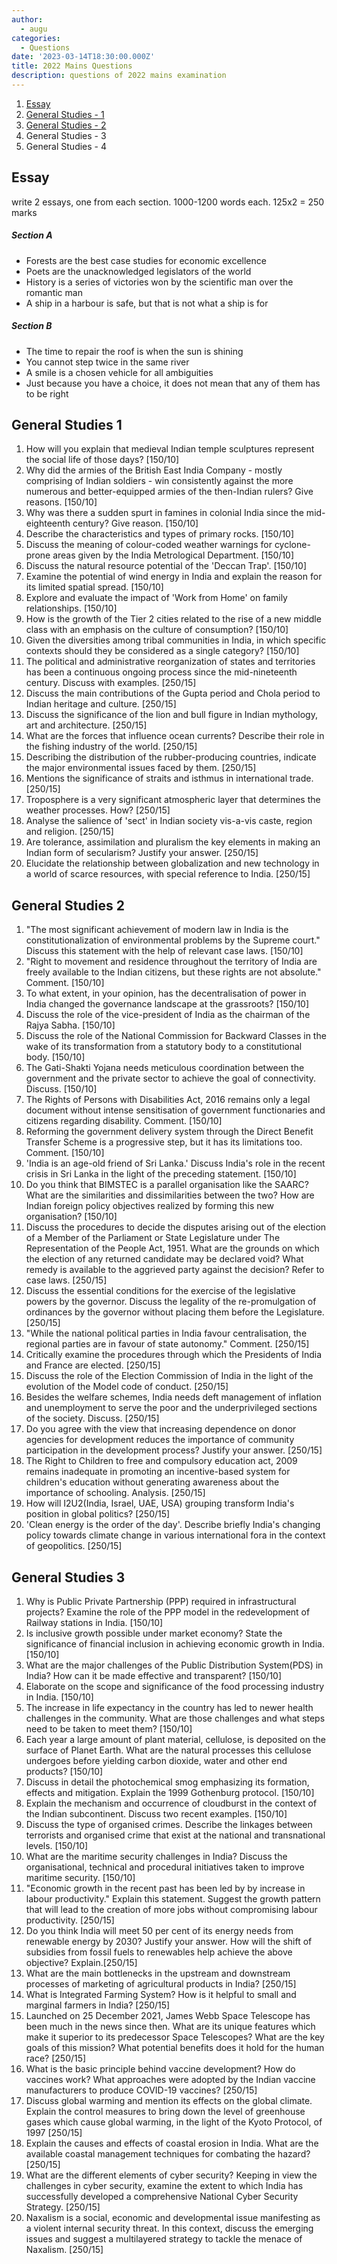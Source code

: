 ```yaml
---
author:
  - augu
categories:
  - Questions
date: '2023-03-14T18:30:00.000Z'
title: 2022 Mains Questions
description: questions of 2022 mains examination
---
```


1. [Essay](#essay "")
2. [General Studies - 1](#general-studies-1 "")
3. [General Studies - 2](#general-studies-2 "")
4. General Studies - 3
5. General Studies - 4

## Essay

write 2 essays, one from each section. 1000-1200 words each. 125x2 = 250 marks

##### Section A

* Forests are the best case studies for economic excellence
* Poets are the unacknowledged legislators of the world
* History is a series of victories won by the scientific man over the romantic man
* A ship in a harbour is safe, but that is not what a ship is for

##### Section B

* The time to repair the roof is when the sun is shining
* You cannot step twice in the same river
* A smile is a chosen vehicle for all ambiguities
* Just because you have a choice, it does not mean that any of them has to be right

## General Studies 1

1. How will you explain that medieval Indian temple sculptures represent the social life of those days?  \[150/10]
2. Why did the armies of the British East India Company - mostly comprising of Indian soldiers - win consistently against the more numerous and better-equipped armies of the then-Indian rulers? Give reasons. \[150/10]
3. Why was there a sudden spurt in famines in colonial India since the mid-eighteenth century? Give reason. \[150/10]
4. Describe the characteristics and types of primary rocks. \[150/10]
5. Discuss the meaning of colour-coded weather warnings for cyclone-prone areas given by the India Metrological Department. \[150/10]
6. Discuss the natural resource potential of the 'Deccan Trap'. \[150/10]
7. Examine the potential of wind energy in India and explain the reason for its limited spatial spread. \[150/10]
8. Explore and evaluate the impact of 'Work from Home' on family relationships. \[150/10]
9. How is the growth of the Tier 2 cities related to the rise of a new middle class with an emphasis on the culture of consumption? \[150/10]
10. Given the diversities among tribal communities in India, in which specific contexts should they be considered as a single category? \[150/10]
11. The political and administrative reorganization of states and territories has been a continuous ongoing process since the mid-nineteenth century. Discuss with examples. \[250/15]
12. Discuss the main contributions of the Gupta period and Chola period to Indian heritage and culture. \[250/15]
13. Discuss the significance of the lion and bull figure in Indian mythology, art and architecture. \[250/15]
14. What are the forces that influence ocean currents? Describe their role in the fishing industry of the world. \[250/15]
15. Describing the distribution of the rubber-producing countries, indicate the major environmental issues faced by them. \[250/15]
16. Mentions the significance of straits and isthmus in international trade. \[250/15]
17. Troposphere is a very significant atmospheric layer that determines the weather processes. How? \[250/15]
18. Analyse the salience of 'sect' in Indian society vis-a-vis caste, region and religion. \[250/15]
19. Are tolerance, assimilation and pluralism the key elements in making an Indian form of secularism? Justify your answer. \[250/15]
20. Elucidate the relationship between globalization and new technology in a world of scarce resources, with special reference to India. \[250/15]

## General Studies 2

1. "The most significant achievement of modern law in India is the constitutionalization of environmental problems by the Supreme court." Discuss this statement with the help of relevant case laws. \[150/10]
2. "Right to movement and residence throughout the territory of India are freely available to the Indian citizens, but these rights are not absolute." Comment. \[150/10]
3. To what extent, in your opinion, has the decentralisation of power in India changed the governance landscape at the grassroots? \[150/10]
4. Discuss the role of the vice-president of India as the chairman of the Rajya Sabha. \[150/10]
5. Discuss the role of the National Commission for Backward Classes in the wake of its transformation from a statutory body to a constitutional body. \[150/10]
6. The Gati-Shakti Yojana needs meticulous coordination between the government and the private sector to achieve the goal of connectivity. Discuss. \[150/10]
7. The Rights of Persons with Disabilities Act, 2016 remains only a legal document without intense sensitisation of government functionaries and citizens regarding disability. Comment. \[150/10]
8. Reforming the government delivery system through the Direct Benefit Transfer Scheme is a progressive step, but it has its limitations too. Comment. \[150/10]
9. 'India is an age-old friend of Sri Lanka.' Discuss India's role in the recent crisis in Sri Lanka in the light of the preceding statement. \[150/10]
10. Do you think that BIMSTEC is a parallel organisation like the SAARC? What are the similarities and dissimilarities between the two? How are Indian foreign policy objectives realized by forming this new organisation? \[150/10]
11. Discuss the procedures to decide the disputes arising out of the election of a Member of the Parliament or State Legislature under The Representation of the People Act, 1951. What are the grounds on which the election of any returned candidate may be declared void? What remedy is available to the aggrieved party against the decision? Refer to case laws. \[250/15]
12. Discuss the essential conditions for the exercise of the legislative powers by the governor. Discuss the legality of the re-promulgation of ordinances by the governor without placing them before the Legislature. \[250/15]
13. "While the national political parties in India favour centralisation, the regional parties are in favour of state autonomy." Comment. \[250/15]
14. Critically examine the procedures through which the Presidents of India and France are elected. \[250/15]
15. Discuss the role of the Election Commission of India in the light of the evolution of the Model code of conduct. \[250/15]
16. Besides the welfare schemes, India needs deft management of inflation and unemployment to serve the poor and the underprivileged sections of the society. Discuss. \[250/15]
17. Do you agree with the view that increasing dependence on donor agencies for development reduces the importance of community participation in the development process? Justify your answer. \[250/15]
18. The Right to Children to free and compulsory education act, 2009 remains inadequate in promoting an incentive-based system for children's education without generating awareness about the importance of schooling. Analysis. \[250/15]
19. How will I2U2(India, Israel, UAE, USA) grouping transform India's position in global politics? \[250/15]
20. 'Clean energy is the order of the day'. Describe briefly India's changing policy towards climate change in various international fora in the context of geopolitics. \[250/15]

## General Studies 3

1. Why is Public Private Partnership (PPP) required in infrastructural projects? Examine the role of the PPP model in the redevelopment of Railway stations in India. \[150/10]
2. Is inclusive growth possible under market economy? State the significance of financial inclusion in achieving economic growth in India. \[150/10]
3. What are the major challenges of the Public Distribution System(PDS) in India? How can it be made effective and transparent? \[150/10]
4. Elaborate on the scope and significance of the food processing industry in India. \[150/10]
5. The increase in life expectancy in the country has led to newer health challenges in the community. What are those challenges and what steps need to be taken to meet them? \[150/10]
6. Each year a large amount of plant material, cellulose, is deposited on the surface of Planet Earth. What are the natural processes this cellulose undergoes before yielding carbon dioxide, water and other end products? \[150/10]
7. Discuss in detail the photochemical smog emphasizing its formation, effects and mitigation. Explain the 1999 Gothenburg protocol. \[150/10]
8. Explain the mechanism and occurrence of cloudburst in the context of the Indian subcontinent. Discuss two recent examples. \[150/10]
9. Discuss the type of organised crimes. Describe the linkages between terrorists and organised crime that exist at the national and transnational levels. \[150/10]
10. What are the maritime security challenges in India? Discuss the organisational, technical and procedural initiatives taken to improve maritime security. \[150/10]
11. "Economic growth in the recent past has been led by by increase in labour productivity." Explain this statement. Suggest the growth pattern that will lead to the creation of more jobs without compromising labour productivity. \[250/15]
12. Do you think India will meet 50 per cent of its energy needs from renewable energy by 2030? Justify your answer. How will the shift of subsidies from fossil fuels to renewables help achieve the above objective? Explain.\[250/15]
13. What are the main bottlenecks in the upstream and downstream processes of marketing of agricultural products in India? \[250/15]
14. What is Integrated Farming System? How is it helpful to small and marginal farmers in India? \[250/15]
15. Launched on 25 December 2021, James Webb Space Telescope has been much in the news since then. What are its unique features which make it superior to its predecessor Space Telescopes? What are the key goals of this mission? What potential benefits does it hold for the human race? \[250/15]
16. What is the basic principle behind vaccine development? How do vaccines work? What approaches were adopted by the Indian vaccine manufacturers to produce COVID-19 vaccines? \[250/15]
17. Discuss global warming and mention its effects on the global climate. Explain the control measures to bring down the level of greenhouse gases which cause global warming, in the light of the Kyoto Protocol, of 1997 \[250/15]
18. Explain the causes and effects of coastal erosion in India. What are the available coastal management techniques for combating the hazard? \[250/15]
19. What are the different elements of cyber security? Keeping in view the challenges in cyber security, examine the extent to which India has successfully developed a comprehensive National Cyber Security Strategy. \[250/15]
20. Naxalism is a social, economic and developmental issue manifesting as a violent internal security threat. In this context, discuss the emerging issues and suggest a multilayered strategy to tackle the menace of Naxalism. \[250/15]

